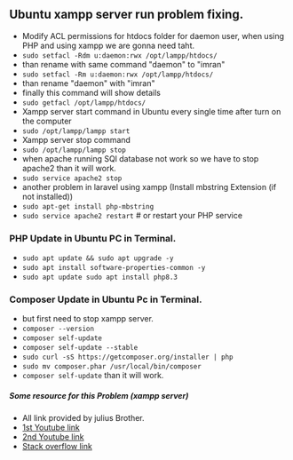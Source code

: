 ## Ubuntu xampp server run problem fixing.

- Modify ACL permissions for htdocs folder for daemon user, when using PHP and
  using xampp we are gonna need taht.
- `sudo setfacl -Rdm u:daemon:rwx /opt/lampp/htdocs/`
- than rename with same command "daemon" to "imran"
- `sudo setfacl -Rm u:daemon:rwx /opt/lampp/htdocs/`
- than rename "daemon" with "imran"
- finally this command will show details
- `sudo getfacl /opt/lampp/htdocs/`
- Xampp server start command in Ubuntu every single time after turn on the
  computer
- `sudo /opt/lampp/lampp start`
- Xampp server stop command
- `sudo /opt/lampp/lampp stop`
- when apache running SQl database not work so we have to stop apache2 than it
  will work.
- `sudo service apache2 stop`
- another problem in laravel using xampp (Install mbstring Extension (if not installed))
- `sudo apt-get install php-mbstring`
- `sudo service apache2 restart`   # or restart your PHP service

### PHP Update in Ubuntu PC in Terminal.
- `sudo apt update && sudo apt upgrade -y`
- `sudo apt install software-properties-common -y`
- `sudo apt update
sudo apt install php8.3`

### Composer Update in Ubuntu Pc in Terminal.
- but first need to stop xampp server.
- `composer --version`
- `composer self-update`
- `composer self-update --stable`
- `sudo curl -sS https://getcomposer.org/installer | php`
- `sudo mv composer.phar /usr/local/bin/composer`
- `composer self-update` than it will work.


##### Some resource for this Problem (xampp server)

- All link provided by julius Brother.
- [1st Youtube link](https://youtu.be/yVL9UbHN_Z0?si=E3PWD9Ht1d4_BMgN)
- [2nd Youtube link](https://youtu.be/5LNSJYi6ITs?si=4V33rEc2RM3aGEvE)
- [Stack overflow link](https://stackoverflow.com/questions/60678203/is-it-possible-to-use-live-server-for-php-with-autoreload-on-save)
